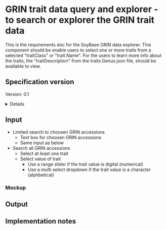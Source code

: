 # GRIN trait data query and explorer - to search or explorer the GRIN trait data 

This is the requirements doc for the SoyBase GRIN data explorer. This component should be enable users to select one or more traits from a selected "traitClass" or "trait.Name". For the users to learn more info about the traits, the "traitDescription" from the traits.Genus.json file, should be available to view.

## Specification version
Version: 0.1

<details>
This specification was completed in late December 2024 and was initally designed for a single species. 
Currently all 
</details>

## Input
  - Limited search to choosen GRIN accessions
    - Text box for choosen GRIN accessions
    - Same input as below
  - Search all GRIN accessions
    - Select at least one trait
    - Select value of trait
      - Use a range slider if the trait value is digital (numerical)
      - Use a multi select dropdown if the trait value is a character (alphbetical)

### Mockup



## Output



## Implementation notes








